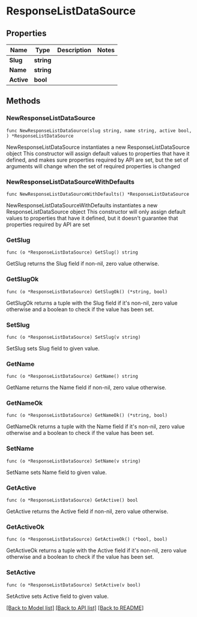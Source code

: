 # ResponseListDataSource

## Properties

Name | Type | Description | Notes
------------ | ------------- | ------------- | -------------
**Slug** | **string** |  | 
**Name** | **string** |  | 
**Active** | **bool** |  | 

## Methods

### NewResponseListDataSource

`func NewResponseListDataSource(slug string, name string, active bool, ) *ResponseListDataSource`

NewResponseListDataSource instantiates a new ResponseListDataSource object
This constructor will assign default values to properties that have it defined,
and makes sure properties required by API are set, but the set of arguments
will change when the set of required properties is changed

### NewResponseListDataSourceWithDefaults

`func NewResponseListDataSourceWithDefaults() *ResponseListDataSource`

NewResponseListDataSourceWithDefaults instantiates a new ResponseListDataSource object
This constructor will only assign default values to properties that have it defined,
but it doesn't guarantee that properties required by API are set

### GetSlug

`func (o *ResponseListDataSource) GetSlug() string`

GetSlug returns the Slug field if non-nil, zero value otherwise.

### GetSlugOk

`func (o *ResponseListDataSource) GetSlugOk() (*string, bool)`

GetSlugOk returns a tuple with the Slug field if it's non-nil, zero value otherwise
and a boolean to check if the value has been set.

### SetSlug

`func (o *ResponseListDataSource) SetSlug(v string)`

SetSlug sets Slug field to given value.


### GetName

`func (o *ResponseListDataSource) GetName() string`

GetName returns the Name field if non-nil, zero value otherwise.

### GetNameOk

`func (o *ResponseListDataSource) GetNameOk() (*string, bool)`

GetNameOk returns a tuple with the Name field if it's non-nil, zero value otherwise
and a boolean to check if the value has been set.

### SetName

`func (o *ResponseListDataSource) SetName(v string)`

SetName sets Name field to given value.


### GetActive

`func (o *ResponseListDataSource) GetActive() bool`

GetActive returns the Active field if non-nil, zero value otherwise.

### GetActiveOk

`func (o *ResponseListDataSource) GetActiveOk() (*bool, bool)`

GetActiveOk returns a tuple with the Active field if it's non-nil, zero value otherwise
and a boolean to check if the value has been set.

### SetActive

`func (o *ResponseListDataSource) SetActive(v bool)`

SetActive sets Active field to given value.



[[Back to Model list]](../README.md#documentation-for-models) [[Back to API list]](../README.md#documentation-for-api-endpoints) [[Back to README]](../README.md)


